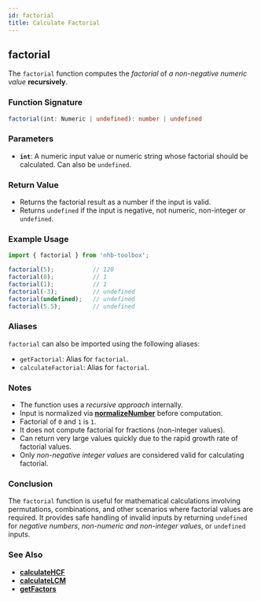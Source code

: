 ```yaml
---
id: factorial
title: Calculate Factorial
---
```


## factorial

The `factorial` function computes the *factorial* of *a non-negative numeric value* **recursively**.

### Function Signature

```typescript
factorial(int: Numeric | undefined): number | undefined
```

### Parameters

- **`int`**: A numeric input value or numeric string whose factorial should be calculated. Can also be `undefined`.

### Return Value

- Returns the factorial result as a number if the input is valid.
- Returns `undefined` if the input is negative, not numeric, non-integer or `undefined`.

### Example Usage

```typescript
import { factorial } from 'nhb-toolbox';

factorial(5);           // 120
factorial(0);           // 1
factorial(1);           // 1
factorial(-3);          // undefined
factorial(undefined);   // undefined
factorial(5.5);         // undefined
```

### Aliases

`factorial` can also be imported using the following aliases:

- `getFactorial`: Alias for `factorial`.
- `calculateFactorial`: Alias for `factorial`.

### Notes

- The function uses a *recursive approach* internally.
- Input is normalized via [**normalizeNumber**](normalizeNumber) before computation.
- Factorial of `0` and `1` is `1`.
- It does not compute factorial for fractions (non-integer values).
- Can return very large values quickly due to the rapid growth rate of factorial values.
- Only *non-negative integer values* are considered valid for calculating factorial.

### Conclusion

The `factorial` function is useful for mathematical calculations involving permutations, combinations, and other scenarios where factorial values are required. It provides safe handling of invalid inputs by returning `undefined` for *negative numbers*, *non-numeric and non-integer values*, or `undefined` inputs.

### See Also

- [**calculateHCF**](calculateHCF)
- [**calculateLCM**](calculateLCM)
- [**getFactors**](getFactors)
